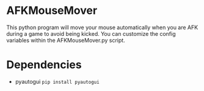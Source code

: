 # AFKMouseMover
 This python program will move your mouse automatically when you are AFK during a game to avoid being kicked.
 You can customize the config variables within the AFKMouseMover.py script.
 
 # Dependencies
 - pyautogui
 `pip install pyautogui`
